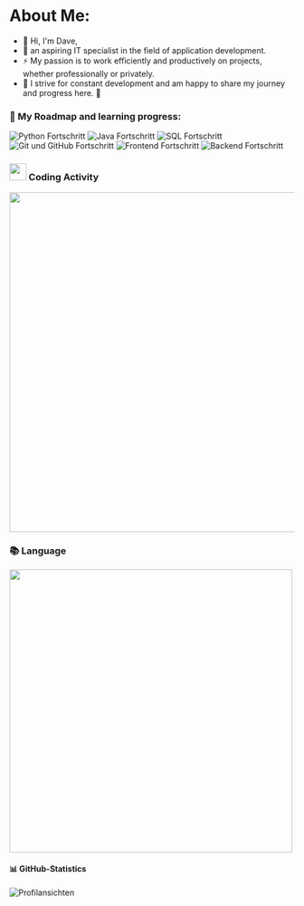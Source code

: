 # About Me: 
- 👋 Hi, I'm Dave, 
- :telescope: an aspiring IT specialist in the field of application development. 
- :zap: My passion is to work efficiently and productively on projects, whether professionally or privately.
- 🚀 I strive for constant development and am happy to share my journey and progress here. :seedling:

### 🚀 My Roadmap and learning progress:

![Python Fortschritt](https://img.shields.io/badge/Python-24%25-yellow)
![Java Fortschritt](https://img.shields.io/badge/Java-17%25-orange)
![SQL Fortschritt](https://img.shields.io/badge/SQL-27%25-yellow)
![Git und GitHub Fortschritt](https://img.shields.io/badge/Git%20und%20GitHub-20%25-yellow)
![Frontend Fortschritt](https://img.shields.io/badge/Frontend-10%25-orange)
![Backend Fortschritt](https://img.shields.io/badge/Backend-8%25-red)

### <img src="https://media.giphy.com/media/WUlplcMpOCEmTGBtBW/giphy.gif" width="30"> Coding Activity

<img src="https://wakatime.com/share/@248d360e-01b2-4307-9f4f-283de3c62692/395ffd1a-fe0f-4910-a126-776e133fe52e.png" width="600">

### 📚 Language

<img src="https://wakatime.com/share/@248d360e-01b2-4307-9f4f-283de3c62692/1a31c9db-d735-48cf-aee5-3a053a0a6817.png" width="500">

#### 📊 GitHub-Statistics

![Profilansichten](https://komarev.com/ghpvc/?username=Davinitiv&color=blue)


<!--
**Davinitiv/Davinitiv** is a ✨ _special_ ✨ repository because its `README.md` (this file) appears on your GitHub profile.

Here are some ideas to get you started:

- 🔭 I’m currently working on ...
- 🌱 I’m currently learning ...
- 👯 I’m looking to collaborate on ...
- 🤔 I’m looking for help with ...
- 💬 Ask me about ...
- 📫 How to reach me: ...
- 😄 Pronouns: ...
- ⚡ Fun fact: ...

## 🚀 Roadmap
- 📚 **Currently Learning**: Python, JavaScript, SQL
- 👨‍💻 **Working on**: Automating workflows with GitHub Actions

![Project GIF](https://media.giphy.com/media/YOUR_GIF_URL/giphy.gif)

<img src="https://raw.githubusercontent.com/username/username/main/wave.svg" alt="Waving hand" width="30" height="30"> Hi there! I'm Dave 👋

![Quote](https://quotes-github-readme.vercel.app/api?type=horizontal&theme=dark)

![Top-Languages](https://github-readme-stats.vercel.app/api/top-langs/?username=Davinitiv&layout=compact)

![Trophäen](https://github-profile-trophy.vercel.app/?username=Davinitiv)

![Java](https://img.shields.io/badge/Java-ED8B00?style=for-the-badge&logo=java&logoColor=white)

### :hammer_and_wrench: Sprachen und Tools :
<img src="https://img.shields.io/badge/Java-ED8B00?style=for-the-badge&logo=java&logoColor=white">
-->
